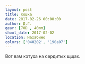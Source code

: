 ```yaml
---
layout: post
title: Кошка
date: 2017-02-26 00:00:00
author: Д.Г.
gear: [70D , 40mm]
shoot_date: 2017-02-02
location: Нахабино
colors: ['040202', '190a07']
---
```


Вот вам котуха на сердитых щщах.
